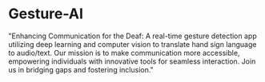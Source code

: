 # Gesture-AI
"Enhancing Communication for the Deaf: A real-time gesture detection app utilizing deep learning and computer vision to translate hand sign language to audio/text. Our mission is to make communication more accessible, empowering individuals with innovative tools for seamless interaction. Join us in bridging gaps and fostering inclusion."
